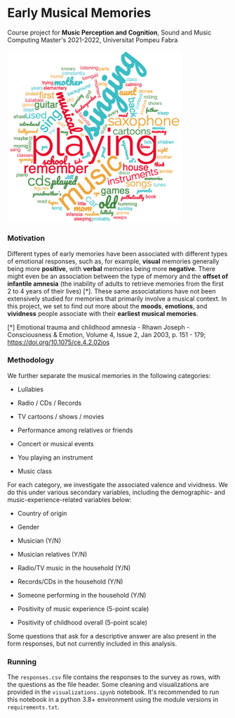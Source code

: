 # Early Musical Memories

Course project for **Music Perception and Cognition**, Sound and Music Computing Master's 2021-2022, Universitat Pompeu Fabra

<img title="" src="https://github.com/chrispla/early-musical-memories/blob/main/first-musical-memory-wordcloud.png" alt="Wordcloud with most common words people associate their early musical memories with. Some of the most prominent are playing, singing, CD, saxophone, and cartoons." width="400" data-align="center">

### Motivation

Different types of early memories have been associated with different types of emotional responses, such as, for example, **visual** memories generally being more **positive**, with **verbal** memories being more **negative**. There might even be an association between the type of memory and the **offset of infantile amnesia** (the inability of adults to retrieve memories from the first 2 to 4 years of their lives) [*]. These same associatations have not been extensively studied for memories that primarily involve a musical context. In this project, we set to find out more about the **moods**, **emotions**, and **vividness** people associate with their **earliest musical memories**. 

[*] Emotional trauma and childhood amnesia - Rhawn Joseph - Consciousness & Emotion, Volume 4, Issue 2, Jan 2003, p. 151 - 179; https://doi.org/10.1075/ce.4.2.02jos

### Methodology

We further separate the musical memories in the following categories:

* Lullabies

* Radio / CDs / Records

* TV cartoons / shows / movies

* Performance among relatives or friends

* Concert or musical events

* You playing an instrument

* Music class

For each category, we investigate the associated valence and vividness. We do this under various secondary variables, including the demographic- and music-experience-related variables below:

* Country of origin

* Gender

* Musician (Y/N)

* Musician relatives (Y/N)

* Radio/TV music in the household (Y/N)

* Records/CDs in the household (Y/N)

* Someone performing in the household (Y/N)

* Positivity of music experience (5-point scale)

* Positivity of childhood overall (5-point scale)

Some questions that ask for a descriptive answer are also present in the form responses, but not currently included in this analysis.

### Running

The `responses.csv` file contains the responses to the survey as rows, with the questions as the file header. Some cleaning and visualizations are provided in the `visualizations.ipynb` notebook. It's recommended to run this notebook in a python 3.8+ environment using the module versions in `requirements.txt`. 
